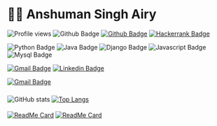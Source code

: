 # :man_technologist: Anshuman Singh Airy

![Profile views](https://gpvc.arturio.dev/anshumanairy)
![Github Badge](https://img.shields.io/badge/-Fullstack%20Software%20Developer-grey?style=flat&logoColor=white)
[![Github Badge](https://img.shields.io/badge/-Arctic%20Code%20Vault%20Contributor-Black?style=flat&logo=reverbnation&logoColor=white&link=https://github.com/anshumanairy)](https://github.com/anshumanairy)
[![Hackerrank Badge](https://img.shields.io/badge/-Hackerrank-success?style=flat&logo=Hackerrank&logoColor=white&link=https://www.hackerrank.com/Anshuman_Airy)](https://www.hackerrank.com/Anshuman_Airy)

![Python Badge](https://img.shields.io/badge/-Python-blue?style=flat&logo=Python&logoColor=white)
![Java Badge](https://img.shields.io/badge/-Java-blue?style=flat&logo=Java&logoColor=white)
![Django Badge](https://img.shields.io/badge/-Django-blue?style=flat&logo=Django&logoColor=white)
![Javascript Badge](https://img.shields.io/badge/-Javascript-blue?style=flat&logo=Javascript&logoColor=white)
![Mysql Badge](https://img.shields.io/badge/-Mysql-blue?style=flat&logo=Mysql&logoColor=white)

[![Gmail Badge](https://img.shields.io/badge/-Gmail-c14438?style=flat&logo=Gmail&logoColor=white&link=mailto:anshuman.airy04@gmail.com)](mailto:anshuman.airy04@gmail.com)
[![Linkedin Badge](https://img.shields.io/badge/-LinkedIn-blue?style=flat&logo=Linkedin&logoColor=white&link=https://www.linkedin.com/in/anshuman-airy//)](https://www.linkedin.com/in/anshuman-airy/)

[![Gmail Badge](https://img.shields.io/badge/-QUIKR-success?style=flat&logoColor=white&link=mailto:anshuman.airy04@gmail.com)](mailto:anshuman.airy04@gmail.com)

###
![GitHub stats](https://github-readme-stats.vercel.app/api?username=anshumanairy&count_private=true&show_icons=true&hide=contribs)
[![Top Langs](https://github-readme-stats.vercel.app/api/top-langs/?username=anshumanairy&hide=jupyter%20notebook&layout=compact)](https://github.com/anshumanairy/github-readme-stats)

####
[![ReadMe Card](https://github-readme-stats.vercel.app/api/pin/?username=anshumanairy&repo=penta6)](https://github.com/anshumanairy/penta6)
[![ReadMe Card](https://github-readme-stats.vercel.app/api/pin/?username=anshumanairy&repo=Sprint-Management)](https://github.com/anshumanairy/Sprint-Management)
